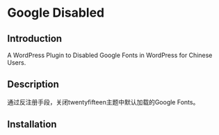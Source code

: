 Google Disabled
===============

## Introduction

A WordPress Plugin to Disabled Google Fonts in WordPress for Chinese Users.

## Description

通过反注册手段，关闭twentyfifteen主题中默认加载的Google Fonts。

## Installation

